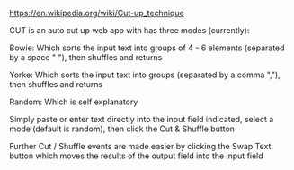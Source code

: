 https://en.wikipedia.org/wiki/Cut-up_technique

CUT is an auto cut up web app with has three modes (currently):

 Bowie: Which sorts the input text into groups of 4 - 6 elements (separated by a space " "), then shuffles and returns
 
 Yorke: Which sorts the input text into groups (separated by a comma ","), then shuffles and returns
 
 Random: Which is self explanatory
 
Simply paste or enter text directly into the input field indicated, select a mode (default is random), then click the Cut & Shuffle button

Further Cut / Shuffle events are made easier by clicking the Swap Text button which moves the results of the output field into the input field
